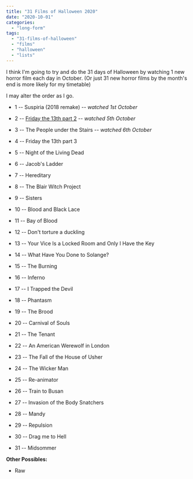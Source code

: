 ```yaml
---
title: "31 Films of Halloween 2020"
date: "2020-10-01"
categories: 
  - "long-form"
tags: 
  - "31-films-of-halloween"
  - "films"
  - "halloween"
  - "lists"
---
```


I think I'm going to try and do the 31 days of Halloween by watching 1 new horror film each day in October. (Or just 31 new horror films by the month's end is more likely for my timetable)

I may alter the order as I go.

- 1 -- Suspiria (2018 remake) -- _watched 1st October_

- 2 -- [Friday the 13th part 2](https://davidpeach.co.uk/2020/10/06/thoughts-on-friday-the-13th-part-2/) -- _watched 5th October_

- 3 -- The People under the Stairs -- _watched 6th October_

- 4 -- Friday the 13th part 3

- 5 -- Night of the Living Dead

- 6 -- Jacob's Ladder

- 7 -- Hereditary

- 8 -- The Blair Witch Project

- 9 -- Sisters

- 10 -- Blood and Black Lace

- 11 -- Bay of Blood

- 12 -- Don't torture a duckling

- 13 -- Your Vice Is a Locked Room and Only I Have the Key

- 14 -- What Have You Done to Solange?

- 15 -- The Burning

- 16 -- Inferno

- 17 -- I Trapped the Devil

- 18 -- Phantasm

- 19 -- The Brood

- 20 -- Carnival of Souls

- 21 -- The Tenant

- 22 -- An American Werewolf in London

- 23 -- The Fall of the House of Usher

- 24 -- The Wicker Man

- 25 -- Re-animator

- 26 -- Train to Busan

- 27 -- Invasion of the Body Snatchers

- 28 -- Mandy

- 29 -- Repulsion

- 30 -- Drag me to Hell

- 31 -- Midsommer

**Other Possibles:**

- Raw
